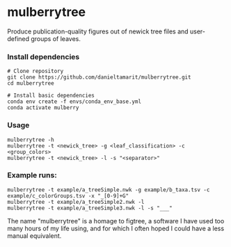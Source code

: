 # mulberrytree

Produce publication-quality figures out of newick tree files and user-defined groups of leaves.


### Install dependencies
```
# Clone repository
git clone https://github.com/danieltamarit/mulberrytree.git
cd mulberrytree

# Install basic dependencies
conda env create -f envs/conda_env_base.yml
conda activate mulberry

```


### Usage
```
mulberrytree -h
mulberrytree -t <newick_tree> -g <leaf_classification> -c <group_colors>
mulberrytree -t <newick_tree> -l -s "<separator>"
```

### Example runs:
```
mulberrytree -t example/a_treeSimple.nwk -g example/b_taxa.tsv -c example/c_colorGroups.tsv -x "_[0-9]+G"
mulberrytree -t example/a_treeSimple2.nwk -l
mulberrytree -t example/a_treeSimple3.nwk -l -s "___"
```



The name "mulberrytree" is a homage to figtree, a software I have used too many hours of my life using, and for which I often hoped I could have a less manual equivalent.
